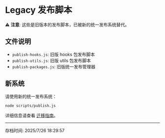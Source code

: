 # Legacy 发布脚本

⚠️ **注意**: 这些是旧版本的发布脚本，已被新的统一发布系统替代。

## 文件说明

- `publish-hooks.js`: 旧版 hooks 包发布脚本
- `publish-utils.js`: 旧版 utils 包发布脚本
- `publish-packages.js`: 旧版统一发布管理器

## 新系统

请使用新的统一发布系统：

```bash
node scripts/publish.js
```

详细信息请查看 [迁移指南](./MIGRATION_GUIDE.md)。

---

存档时间: 2025/7/26 18:29:57
